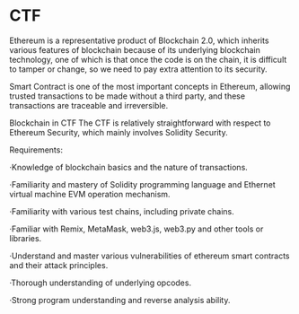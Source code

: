 # CTF

Ethereum is a representative product of Blockchain 2.0, which inherits various features of blockchain because of its underlying blockchain technology, one of which is that once the code is on the chain, it is difficult to tamper or change, so we need to pay extra attention to its security.

Smart Contract is one of the most important concepts in Ethereum, allowing trusted transactions to be made without a third party, and these transactions are traceable and irreversible.

Blockchain in CTF 
The CTF is relatively straightforward with respect to Ethereum Security, which mainly involves Solidity Security.

Requirements:

·Knowledge of blockchain basics and the nature of transactions.

·Familiarity and mastery of Solidity programming language and Ethernet virtual machine EVM operation mechanism.

·Familiarity with various test chains, including private chains.

·Familiar with Remix, MetaMask, web3.js, web3.py and other tools or libraries.

·Understand and master various vulnerabilities of ethereum smart contracts and their attack principles.

·Thorough understanding of underlying opcodes.

·Strong program understanding and reverse analysis ability.
